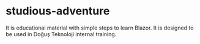 # studious-adventure
It is educational material with simple steps to learn Blazor. It is designed to be used in Doğuş Teknoloji internal training.
